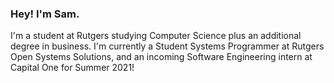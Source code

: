 ### Hey! I'm Sam.
I'm a student at Rutgers studying Computer Science plus an additional degree in business. I'm currently a Student Systems Programmer at Rutgers Open Systems Solutions, and an incoming Software Engineering intern at Capital One for Summer 2021!

<!--
**samuel-ping/samuel-ping** is a ✨ _special_ ✨ repository because its `README.md` (this file) appears on your GitHub profile.

Here are some ideas to get you started:

- 🔭 I’m currently working on ...
- 🌱 I’m currently learning ...
- 👯 I’m looking to collaborate on ...
- 🤔 I’m looking for help with ...
- 💬 Ask me about ...
- 📫 How to reach me: ...
- 😄 Pronouns: ...
- ⚡ Fun fact: ...
-->
